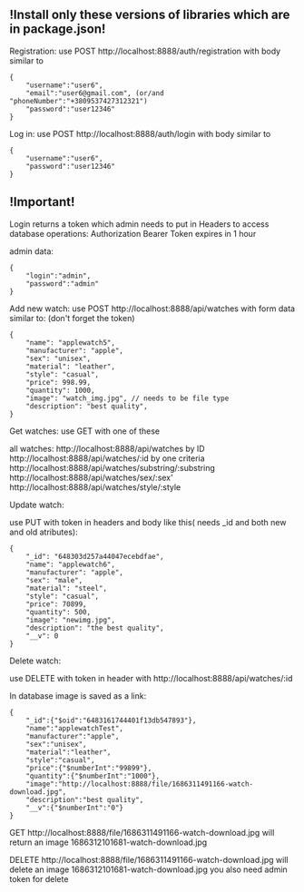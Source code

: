 ## !Install only these versions of libraries which are in package.json!
Registration:
use POST http://localhost:8888/auth/registration with body similar to
````
{
    "username":"user6",
    "email":"user6@gmail.com", (or/and "phoneNumber":"+3809537427312321")
    "password":"user12346"
}
````
Log in:
use POST http://localhost:8888/auth/login with body similar to
````
{
    "username":"user6",
    "password":"user12346"
}
````
## !Important!
Login returns a token which admin needs to put in Headers to access database operations: 
Authorization      Bearer <token>
Token expires in 1 hour

admin data: 
````
{
    "login":"admin",
    "password":"admin"
}
````
Add new watch:
use POST http://localhost:8888/api/watches with form data similar to:
(don't forget the token)
````
{
    "name": "applewatch5",
    "manufacturer": "apple",
    "sex": "unisex",
    "material": "leather",
    "style": "casual",
    "price": 998.99,
    "quantity": 1000,
    "image": "watch_img.jpg", // needs to be file type
    "description": "best quality",
}
````
Get watches:
use GET with one of these

all watches:
http://localhost:8888/api/watches
by ID
http://localhost:8888/api/watches/:id
by one criteria
http://localhost:8888/api/watches/substring/:substring
http://localhost:8888/api/watches/sex/:sex'
http://localhost:8888/api/watches/style/:style

Update watch:

use PUT with token in headers and body like this( needs _id and both new and old atributes):
````
{
    "_id": "648303d257a44047ecebdfae",
    "name": "applewatch6",
    "manufacturer": "apple",
    "sex": "male",
    "material": "steel",
    "style": "casual",
    "price": 70899,
    "quantity": 500,
    "image": "newimg.jpg",
    "description": "the best quality",
    "__v": 0
}
````
Delete watch:

use DELETE with token in header with http://localhost:8888/api/watches/:id

In database image is saved as a link:
````
{
    "_id":{"$oid":"6483161744401f13db547893"},
    "name":"applewatchTest",
    "manufacturer":"apple",
    "sex":"unisex",
    "material":"leather",
    "style":"casual",
    "price":{"$numberInt":"99899"},
    "quantity":{"$numberInt":"1000"},
    "image":"http://localhost:8888/file/1686311491166-watch-download.jpg",
    "description":"best quality",
    "__v":{"$numberInt":"0"}
}
````
GET http://localhost:8888/file/1686311491166-watch-download.jpg
will return an image 1686312101681-watch-download.jpg

DELETE http://localhost:8888/file/1686311491166-watch-download.jpg
will delete an image 1686312101681-watch-download.jpg
you also need admin token for delete
